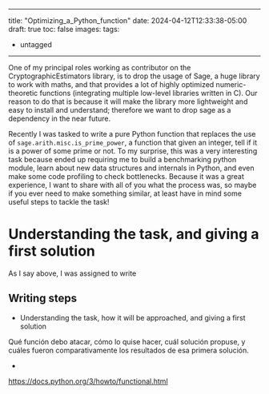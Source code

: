 ______________________________________________________________________

title: "Optimizing_a_Python_function"
date: 2024-04-12T12:33:38-05:00
draft: true
toc: false
images:
tags:

- untagged

______________________________________________________________________

One of my principal roles working as contributor on the CryptographicEstimators library, is to drop the usage of Sage, a huge library to work with maths, and that provides a lot of highly optimized numeric-theoretic functions (integrating multiple low-level libraries written in C). Our reason to do that is because it will make the library more lightweight and easy to install and understand; therefore we want to drop sage as a dependency in the near future.

Recently I was tasked to write a pure Python function that replaces the use of `sage.arith.misc.is_prime_power`, a function that given an integer, tell if it is a power of some prime or not. To my surprise, this was a very interesting task because ended up requiring me to build a benchmarking python module, learn about new data structures and internals in Python, and even make some code profiling to check bottlenecks. Because it was a great experience, I want to share with all of you what the process was, so maybe if you ever need to make something similar, at least have in mind some useful steps to tackle the task!

# Understanding the task, and giving a first solution

As I say above, I was assigned to write

## Writing steps

- Understanding the task, how it will be approached, and giving a first solution

Qué función debo atacar, cómo lo quise hacer, cuál solución propuse, y cuáles fueron comparativamente los resultados de esa primera solución.

-

https://docs.python.org/3/howto/functional.html
